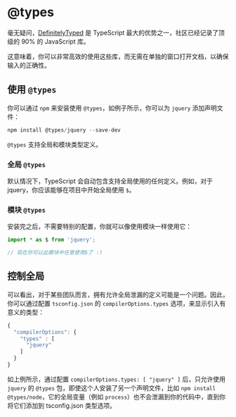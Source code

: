 # @types

毫无疑问，[DefinitelyTyped](https://github.com/borisyankov/DefinitelyTyped) 是 TypeScript 最大的优势之一，社区已经记录了顶级的 90% 的 JavaScript 库。

这意味着，你可以非常高效的使用这些库，而无需在单独的窗口打开文档，以确保输入的正确性。

## 使用 `@types`

你可以通过 `npm` 来安装使用 `@types`，如例子所示，你可以为 `jquery` 添加声明文件：

```js
npm install @types/jquery --save-dev
```

`@types` 支持全局和模块类型定义。

### 全局 `@types`

默认情况下，TypeScript 会自动包含支持全局使用的任何定义。例如，对于 jquery，你应该能够在项目中开始全局使用 `$`。

### 模块 `@types`

安装完之后，不需要特别的配置，你就可以像使用模块一样使用它：

```ts
import * as $ from 'jquery';

// 现在你可以此模块中任意使用$了 :)
```

## 控制全局

可以看出，对于某些团队而言，拥有允许全局泄漏的定义可能是一个问题。因此，你可以通过配置 `tsconfig.json` 的 `compilerOptions.types` 选项，来显示引入有意义的类型：

```ts
{
  "compilerOptions": {
    "types" : [
      "jquery"
    ]
  }
}
```

如上例所示，通过配置 `compilerOptions.types: [ "jquery" ]` 后，只允许使用 `jquery` 的 `@types` 包，即使这个人安装了另一个声明文件，比如 `npm install @types/node`，它的全局变量（例如 `process`）也不会泄漏到你的代码中，直到你将它们添加到 tsconfig.json 类型选项。
